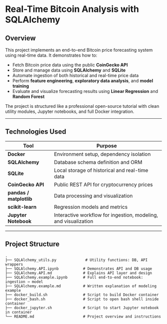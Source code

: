 # Real-Time Bitcoin Analysis with SQLAlchemy

##  Overview

This project implements an end-to-end Bitcoin price forecasting system using real-time data. It demonstrates how to:

- Fetch Bitcoin price data using the public **CoinGecko API**
- Store and manage data using **SQLAlchemy** and **SQLite**
- Automate ingestion of both historical and real-time price data
- Perform **feature engineering**, **exploratory data analysis**, and **model training**
- Evaluate and visualize forecasting results using **Linear Regression** and **Random Forest**

The project is structured like a professional open-source tutorial with clean utility modules, Jupyter notebooks, and full Docker integration.

---

##  Technologies Used

| Tool | Purpose |
|------|---------|
| **Docker** | Environment setup, dependency isolation |
| **SQLAlchemy** | Database schema definition and ORM |
| **SQLite** | Local storage of historical and real-time data |
| **CoinGecko API** | Public REST API for cryptocurrency prices |
| **pandas / matplotlib** | Data processing and visualization |
| **scikit-learn** | Regression models and metrics |
| **Jupyter Notebook** | Interactive workflow for ingestion, modeling, and visualization |

---

##  Project Structure

```plaintext
.
├── SQLAlchemy_utils.py             # Utility functions: DB, API wrappers
├── SQLAlchemy.API.ipynb           # Demonstrates API and DB usage
├── SQLAlchemy.API.md              # Explains API layer and design
├── SQLAlchemy.example.ipynb       # Full end-to-end notebook: ingestion → model
├── SQLAlchemy.example.md          # Written explanation of modeling example
├── docker_build.sh                # Script to build Docker container
├── docker_bash.sh                 # Script to open bash shell inside container
├── docker_jupyter.sh              # Script to start Jupyter notebook in container
└── README.md                      # Project overview and instructions


